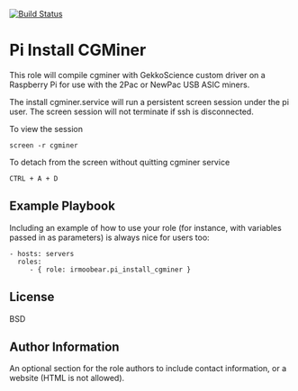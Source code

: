 [![Build Status](https://travis-ci.com/IRMooBear/pi_install_cgminer.svg?branch=master)](https://travis-ci.com/IRMooBear/pi_install_cgminer)

Pi Install CGMiner
=========

This role will compile cgminer with GekkoScience custom driver on a Raspberry Pi for use with the 2Pac or NewPac USB ASIC miners.

The install cgminer.service will run a persistent screen session under the pi user.  The screen session will not terminate if ssh is disconnected.

To view the session
```
screen -r cgminer
```
To detach from the screen without quitting cgminer service
```
CTRL + A + D
```
Example Playbook
----------------

Including an example of how to use your role (for instance, with variables passed in as parameters) is always nice for users too:

    - hosts: servers
      roles:
         - { role: irmoobear.pi_install_cgminer }

License
-------

BSD

Author Information
------------------

An optional section for the role authors to include contact information, or a website (HTML is not allowed).

